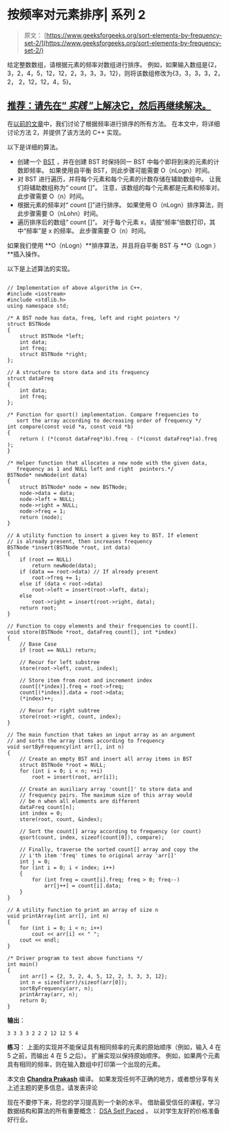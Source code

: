 # 按频率对元素排序| 系列 2

> 原文： [https://www.geeksforgeeks.org/sort-elements-by-frequency-set-2/](https://www.geeksforgeeks.org/sort-elements-by-frequency-set-2/)

给定整数数组，请根据元素的频率对数组进行排序。 例如，如果输入数组是{2，3，2，4，5，12，12，2，3，3，3，12}，则将该数组修改为{3，3，3，3，2，2， 2，12，12，4，5}。

## [推荐：请先在“ ***实践*** ”上解决它，然后再继续解决。](https://practice.geeksforgeeks.org/problems/sorting-elements-of-an-array-by-frequency/0)

在[以前的文章](https://www.geeksforgeeks.org/sort-elements-by-frequency/)中，我们讨论了根据频率进行排序的所有方法。 在本文中，将详细讨论方法 2，并提供了该方法的 C++ 实现。

以下是详细的算法。

*   创建一个 [BST](https://www.geeksforgeeks.org/binary-search-tree-set-1-search-and-insertion/) ，并在创建 BST 时保持同一 BST 中每个即将到来的元素的计数即频率。 如果使用自平衡 BST，则此步骤可能需要 O（nLogn）时间。
*   对 BST 进行遍历，并将每个元素和每个元素的计数存储在辅助数组中。 让我们将辅助数组称为“ count []”。 注意，该数组的每个元素都是元素和频率对。 此步骤需要 O（n）时间。
*   根据元素的频率对“ count []”进行排序。 如果使用 O（nLogn）排序算法，则此步骤需要 O（nLohn）时间。
*   遍历排序后的数组“ count []”。 对于每个元素 x，请按“频率”倍数打印，其中“频率”是 x 的频率。 此步骤需要 O（n）时间。

如果我们使用 **O（nLogn）**排序算法，并且将自平衡 BST 与 **O（Logn ）**插入操作。

以下是上述算法的实现。

```

// Implementation of above algorithm in C++. 
#include <iostream> 
#include <stdlib.h> 
using namespace std; 

/* A BST node has data, freq, left and right pointers */
struct BSTNode 
{ 
    struct BSTNode *left; 
    int data; 
    int freq; 
    struct BSTNode *right; 
}; 

// A structure to store data and its frequency 
struct dataFreq 
{ 
    int data; 
    int freq; 
}; 

/* Function for qsort() implementation. Compare frequencies to 
   sort the array according to decreasing order of frequency */
int compare(const void *a, const void *b) 
{ 
    return ( (*(const dataFreq*)b).freq - (*(const dataFreq*)a).freq ); 
} 

/* Helper function that allocates a new node with the given data, 
   frequency as 1 and NULL left and right  pointers.*/
BSTNode* newNode(int data) 
{ 
    struct BSTNode* node = new BSTNode; 
    node->data = data; 
    node->left = NULL; 
    node->right = NULL; 
    node->freq = 1; 
    return (node); 
} 

// A utility function to insert a given key to BST. If element 
// is already present, then increases frequency 
BSTNode *insert(BSTNode *root, int data) 
{ 
    if (root == NULL) 
        return newNode(data); 
    if (data == root->data) // If already present 
        root->freq += 1; 
    else if (data < root->data) 
        root->left = insert(root->left, data); 
    else
        root->right = insert(root->right, data); 
    return root; 
} 

// Function to copy elements and their frequencies to count[]. 
void store(BSTNode *root, dataFreq count[], int *index) 
{ 
    // Base Case 
    if (root == NULL) return; 

    // Recur for left substree 
    store(root->left, count, index); 

    // Store item from root and increment index 
    count[(*index)].freq = root->freq; 
    count[(*index)].data = root->data; 
    (*index)++; 

    // Recur for right subtree 
    store(root->right, count, index); 
} 

// The main function that takes an input array as an argument 
// and sorts the array items according to frequency 
void sortByFrequency(int arr[], int n) 
{ 
    // Create an empty BST and insert all array items in BST 
    struct BSTNode *root = NULL; 
    for (int i = 0; i < n; ++i) 
        root = insert(root, arr[i]); 

    // Create an auxiliary array 'count[]' to store data and 
    // frequency pairs. The maximum size of this array would 
    // be n when all elements are different 
    dataFreq count[n]; 
    int index = 0; 
    store(root, count, &index); 

    // Sort the count[] array according to frequency (or count) 
    qsort(count, index, sizeof(count[0]), compare); 

    // Finally, traverse the sorted count[] array and copy the 
    // i'th item 'freq' times to original array 'arr[]' 
    int j = 0; 
    for (int i = 0; i < index; i++) 
    { 
        for (int freq = count[i].freq; freq > 0; freq--) 
            arr[j++] = count[i].data; 
    } 
} 

// A utility function to print an array of size n 
void printArray(int arr[], int n) 
{ 
    for (int i = 0; i < n; i++) 
        cout << arr[i] << " "; 
    cout << endl; 
} 

/* Driver program to test above functions */
int main() 
{ 
    int arr[] = {2, 3, 2, 4, 5, 12, 2, 3, 3, 3, 12}; 
    int n = sizeof(arr)/sizeof(arr[0]); 
    sortByFrequency(arr, n); 
    printArray(arr, n); 
    return 0; 
} 

```

**输出**：

```
3 3 3 3 2 2 2 12 12 5 4
```

**练习**：
上面的实现并不能保证具有相同频率的元素的原始顺序（例如，输入 4 在 5 之前，而输出 4 在 5 之后）。 扩展实现以保持原始顺序。 例如，如果两个元素具有相同的频率，则在输入数组中打印第一个出现的元素。

本文由 [**Chandra Prakash**](https://www.facebook.com/chandra.prakash.52643?fref=ts) 编译。 如果发现任何不正确的地方，或者想分享有关上述主题的更多信息，请发表评论

现在不要停下来，将您的学习提高到一个新的水平。 借助最受信任的课程，学习数据结构和算法的所有重要概念： [DSA Self Paced](https://practice.geeksforgeeks.org/courses/dsa-self-paced?utm_source=geeksforgeeks&utm_medium=article&utm_campaign=gfg_article_dsa_content_bottom) 。 以对学生友好的价格准备好行业。